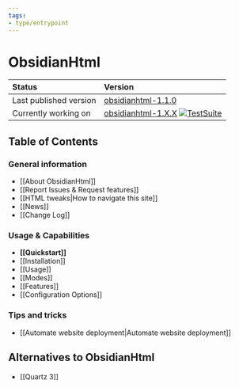 ```yaml
---
tags:
- type/entrypoint
---
```


# ObsidianHtml
| Status | Version|
| :------ | :---| 
| Last published version | [obsidianhtml-1.1.0](https://pypi.org/project/obsidianhtml/) |
| Currently working on | [obsidianhtml-1.X.X](https://github.com/obsidian-html/obsidian-html/issues/173)  [![TestSuite](https://github.com/obsidian-html/obsidian-html/actions/workflows/test.yml/badge.svg)](https://github.com/obsidian-html/obsidian-html/actions/workflows/test.yml)|

## Table of Contents
### General information
- [[About ObsidianHtml]]
- [[Report Issues & Request features]]
- [[HTML tweaks|How to navigate this site]]
- [[News]]
- [[Change Log]]

### Usage & Capabilities
- **[[Quickstart]]**
- [[Installation]]
- [[Usage]]
- [[Modes]]
- [[Features]]
- [[Configuration Options]]

### Tips and tricks
- [[Automate website deployment|Automate website deployment]] 

## Alternatives to ObsidianHtml
- [[Quartz 3]]


